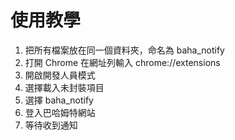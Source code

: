 # 使用教學

1. 把所有檔案放在同一個資料夾，命名為 baha_notify
2. 打開 Chrome 在網址列輸入 chrome://extensions
3. 開啟開發人員模式
4. 選擇載入未封裝項目
5. 選擇 baha_notify
6. 登入巴哈姆特網站
7. 等待收到通知
